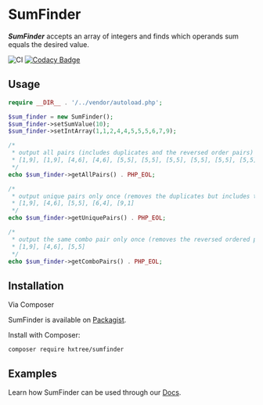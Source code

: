 # SumFinder


***SumFinder*** accepts an array of integers and finds which operands sum equals the desired value.

![CI](https://github.com/hxtree/sumfinder/workflows/CI/badge.svg)
[![Codacy Badge](https://api.codacy.com/project/badge/Grade/1809feca789a467bb0788240a9e07546)](https://app.codacy.com/manual/hxtree/sumfinder?utm_source=github.com&utm_medium=referral&utm_content=hxtree/sumfinder&utm_campaign=Badge_Grade_Dashboard)

## Usage
```php
require __DIR__ . '/../vendor/autoload.php';

$sum_finder = new SumFinder();
$sum_finder->setSumValue(10);
$sum_finder->setIntArray(1,1,2,4,4,5,5,5,6,7,9);

/*
 * output all pairs (includes duplicates and the reversed order pairs)
 * [1,9], [1,9], [4,6], [4,6], [5,5], [5,5], [5,5], [5,5], [5,5], [5,5]
 */
echo $sum_finder->getAllPairs() . PHP_EOL;

/*
 * output unique pairs only once (removes the duplicates but includes the reversed ordered pairs)
 * [1,9], [4,6], [5,5], [6,4], [9,1]
 */
echo $sum_finder->getUniquePairs() . PHP_EOL;

/*
 * output the same combo pair only once (removes the reversed ordered pairs)
 * [1,9], [4,6], [5,5]
 */
echo $sum_finder->getComboPairs() . PHP_EOL;

```

## Installation
Via Composer

SumFinder is available on [Packagist](https://packagist.org/packages/hxtree/sumfinder).

Install with Composer:

```shell script
composer require hxtree/sumfinder
```

## Examples

Learn how SumFinder can be used through our [Docs](docs/README.md).
